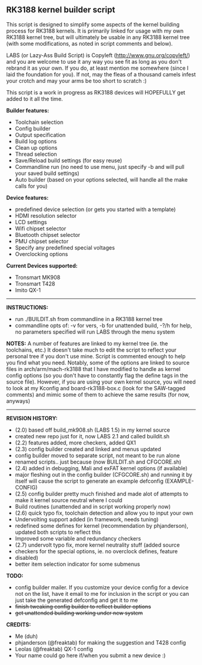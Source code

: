 RK3188 kernel builder script
----------------

This script is designed to simplify some aspects of the kernel building
process for RK3188 kernels. It is primarily linked for usage with my
own RK3188 kernel tree, but will ultimately be usable in any RK3188 
kernel tree (with some modifications, as noted in script comments and
below).

LABS (or Lazy-Ass Build Script) is Copyleft (http://www.gnu.org/copyleft/)
and you are welcome to use it any way you see fit as long as you don't 
rebrand it as your own. If you do, at least mention me somewhere (since I 
laid the foundation for you). If not, may the fleas of a thousand camels 
infest your crotch and may your arms be too short to scratch :)

This script is a work in progress as RK3188 devices will HOPEFULLY get 
added to it all the time.

**Builder features:**
- Toolchain selection
- Config builder
- Output specification
- Build log options
- Clean up options
- Thread selection
- Save/Reload build settings (for easy reuse)
- Commandline run (no need to use menu, just specify -b and will pull your 
saved build settings)
- Auto builder (based on your options selected, will handle all the make 
calls for you)

**Device features:**
- predefined device selection (or gets you started with a template)
- HDMI resolution selector
- LCD settings
- Wifi chipset selector
- Bluetooth chipset selector
- PMU chipset selector
- Specify any predefined special voltages
- Overclocking options

**Current Devices supported:**
- Tronsmart MK908
- Tronsmart T428
- Imito QX-1

--------------------

**INSTRUCTIONS:**
- run ./BUILDIT.sh from commandline in a RK3188 kernel tree
- commandline opts of: -v for vers, -b for unattended build, -?/h for help,
no parameters specified will run LABS through the menu system

**NOTES:**
A number of features are linked to my kernel tree (ie. the toolchains, etc.)
It doesn't take much to edit the script to reflect your personal tree if you 
don't use mine. Script is commented enough to help you find what you need.
Notably, some of the options are linked to source files in arch/arm/mach-rk3188
that I have modified to handle as kernel config options (so you don't have to
constantly flag the define tags in the source file). However, if you are using
your own kernel source, you will need to look at my Kconfig and 
board-rk3188-box.c (look for the SAW-tagged comments) and mimic some of them to
achieve the same results (for now, anyways)

-------------------

**REVISION HISTORY:**
- (2.0) based off build_mk908.sh (LABS 1.5) in my kernel source
- created new repo just for it, now LABS 2.1 and called buildit.sh
- (2.2) features added, more checkers, added QX1
- (2.3) config builder created and linked and menus updated
- config builder moved to separate script, not meant to be run alone
- renamed scripts.. just because (now BUILDIT.sh and CFGCORE.sh)
- (2.4) added in debugging, Mali and exFAT kernel options (if available)
- major fleshing out in the config builder (CFGCORE.sh) and running it by itself
 will cause the script to generate an example defconfig (EXAMPLE-CONFIG)
- (2.5) config builder pretty much finished and made alot of attempts to make
it kernel source neutral where I could
- Build routines (unattended and in script working properly now)
- (2.6) quick typo fix, toolchain detection and allow you to input your own
- Undervolting support added (in framework, needs tuning)
- redefined some defines for kernel (recommendation by phjanderson), updated both scripts to reflect this
- Improved some variable and redundancy checkers
- (2.7) undervolt typo fix, more kernel neutrality stuff (added source
- checkers for the special options, ie. no overclock defines, feature
- disabled)
- better item selection indicator for some submenus

**TODO:**
- config builder mailer. If you customize your device config for a device 
not on the list, have it email to me for inclusion in the script or you can
just take the generated defconfig and get it to me
- <del>finish tweaking config builder to reflect builder options</del>
- <del>get unattended building working under new system</del>

**CREDITS:**
- Me (duh)
- phjanderson (@freaktab) for making the suggestion and T428 config
- Leolas (@freaktab) QX-1 config 
- Your name could go here if/when you submit a new device :)
